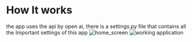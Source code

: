 # How It works
the app uses the api by open ai,
there is a settings.py file that contains all the Important settings of this app
![home_screen](https://user-images.githubusercontent.com/85323719/214200940-481d6179-d5f1-4e32-8492-e86eee2a4daa.png)
![working application](https://user-images.githubusercontent.com/85323719/214200943-29c1912f-5eb1-42cf-9878-17dd05bc14bf.png)
